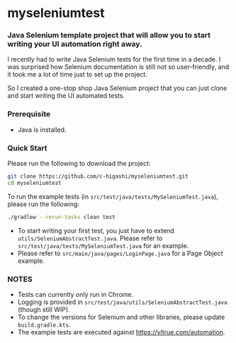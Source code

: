 # myseleniumtest

### Java Selenium template project that will allow you to start writing your UI automation right away.
I recently had to write Java Selenium tests for the first time in a decade.  I was surprised how Selenium documentation is still not so user-friendly, and it took me a lot of time just to set up the project.

So I created a one-stop shop Java Selenium project that you can just clone and start writing the UI automated tests.  

### Prerequisite
* Java is installed.

### Quick Start
Please run the following to download the project:
```bash
git clone https://github.com/c-higashi/myseleniumtest.git
cd myseleniumtest
```

To run the example tests (in `src/test/java/tests/MySeleniumTest.java`), please run the following:
```bash
./gradlew --rerun-tasks clean test
```
* To start writing your first test, you just have to extend `utils/SeleniumAbstractTest.java`.  Please refer to `src/test/java/tests/MySeleniumTest.java` for an example.
* Please refer to `src/main/java/pages/LoginPage.java` for a Page Object example.

### NOTES
* Tests can currently only run in Chrome.
* Logging is provided in  `src/test/java/utils/SeleniumAbstractTest.java` (though still WIP).
* To change the versions for Selenium and other libraries, please update `build.gradle.kts`.
* The example tests are executed against https://yltrue.com/automation.




